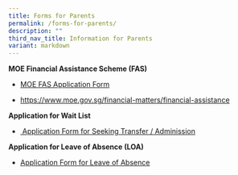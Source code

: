 ```yaml
---
title: Forms for Parents
permalink: /forms-for-parents/
description: ""
third_nav_title: Information for Parents
variant: markdown
---
```

**MOE Financial Assistance Scheme (FAS)**

* [MOE FAS Application Form](/files/Forms%20for%20Parents/GGAS_Application%20Form%20Nov%202022.pdf)

* <a target="\_blank" href="https://www.moe.gov.sg/financial-matters/financial-assistance">https://www.moe.gov.sg/financial-matters/financial-assistance</a>


**Application for Wait List**

* [&nbsp;Application Form for Seeking Transfer / Adminission](/files/Forms%20for%20Parents/Application_Form_for_Transfer_2024.pdf)

**Application for Leave of Absence (LOA)**

*   <a target="\_blank" href="https://form.gov.sg/60b9973c3c599c0011f052a6">Application Form for Leave of Absence</a>
